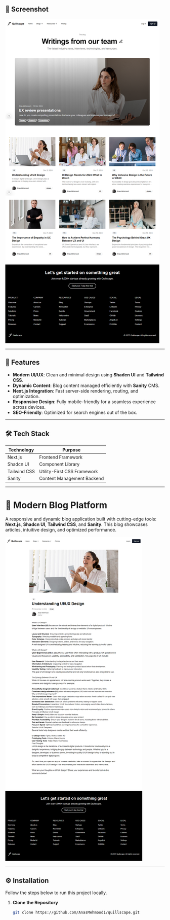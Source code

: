 ## 📸 Screenshot  

![Blog Homepage](/blog-frontend//public/home.png)  

---

## 🚀 Features  

- **Modern UI/UX**: Clean and minimal design using **Shadcn UI** and **Tailwind CSS**.  
- **Dynamic Content**: Blog content managed efficiently with **Sanity** CMS.  
- **Next.js Integration**: Fast server-side rendering, routing, and optimization.  
- **Responsive Design**: Fully mobile-friendly for a seamless experience across devices.  
- **SEO-Friendly**: Optimized for search engines out of the box.  

---

## 🛠️ Tech Stack  

| **Technology** | **Purpose**                  |
|-----------------|-----------------------------|
| Next.js        | Frontend Framework           |
| Shadcn UI      | Component Library            |
| Tailwind CSS   | Utility-First CSS Framework  |
| Sanity         | Content Management Backend   |

---



# 📝 Modern Blog Platform

A responsive and dynamic blog application built with cutting-edge tools: **Next.js**, **Shadcn UI**, **Tailwind CSS**, and **Sanity**. This blog showcases articles, intuitive design, and optimized performance.

![Blog Screenshot](/blog-frontend//public/blog.png)

---

## ⚙️ Installation  

Follow the steps below to run this project locally.

1. **Clone the Repository**  
   ```bash
   git clone https://github.com/AnasMehmood1/quillscape.git
   
